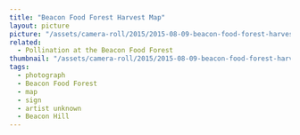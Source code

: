 ```yaml
---
title: "Beacon Food Forest Harvest Map"
layout: picture
picture: "/assets/camera-roll/2015/2015-08-09-beacon-food-forest-harvest-map/20150809_202650200_iOS.jpg"
related:
  - Pollination at the Beacon Food Forest
thumbnail: "/assets/camera-roll/2015/2015-08-09-beacon-food-forest-harvest-map/20150809_202650200_iOS-thumbnail.jpg"
tags:
  - photograph
  - Beacon Food Forest
  - map
  - sign
  - artist unknown
  - Beacon Hill
---
```

